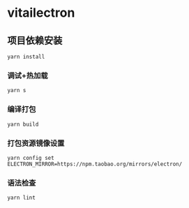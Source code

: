 # vitailectron

## 项目依赖安装

```
yarn install
```

### 调试+热加载

```
yarn s
```

### 编译打包

```
yarn build
```

### 打包资源镜像设置

```
yarn config set ELECTRON_MIRROR=https://npm.taobao.org/mirrors/electron/
```

### 语法检查

```
yarn lint
```